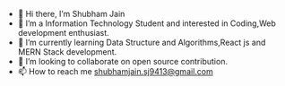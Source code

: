 - 👋 Hi there, I’m Shubham Jain
- 👀 I’m a Information Technology Student and interested in Coding,Web development enthusiast.
- 🌱 I’m currently learning Data Structure and Algorithms,React js and MERN Stack development.
- 💞️ I’m looking to collaborate on open source contribution.
- 📫 How to reach me shubhamjain.sj9413@gmail.com

<!---
ShubhamJain9413/ShubhamJain9413 is a ✨ special ✨ repository because its `README.md` (this file) appears on your GitHub profile.
You can click the Preview link to take a look at your changes.
--->
